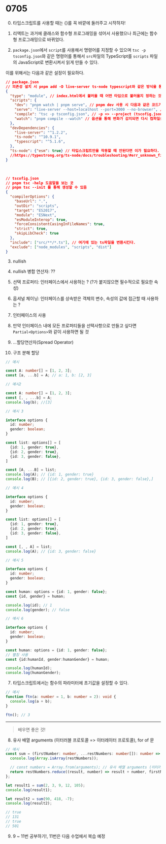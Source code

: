 # 0705

0. 타입스크립트를 사용할 때는 {}를 꼭 바깥에 둘러주고 시작하자!

1. 리액트는 과거에 클래스와 함수형 프로그래밍을 섞어서 사용했으나 최근에는 함수형 프로그래밍으로 바뀌었다.

2. `package.json`에서 `script`를 사용해서 명령어를 지정할 수 있으며 `tsc -p tsconfig.json`와 같은 명령어를 통해서 `src`파일의 TypeScript를 `scripts` 파일의 JavaScript로 변환시켜서 읽게 만들 수 있다.

이를 위해서는 다음과 같은 설정이 필요하다.  


```json
// package.json
// 의존성 설치 시 pnpm add -D live-server ts-node typescript와 같은 방식을 통해 node_modules에 설치하자.
{
  "type": "module", // index.html에서 불러올 때 어떤 타입으로 불러올지 정하는 것
  "scripts": {
    "dev": "pnpm watch | pnpm serve", // pnpm dev 사용 시 다음과 같은 코드가 실행된다는 것(병렬 수행)
    "serve": "live-server --host=localhost --port=3000 --no-browser", // --는 option이라고 생각하면 된다.
    "compile": "tsc -p tsconfig.json", // -p => --project (tscofig.json 컴파일하겠다.)
    "watch": "pnpm compile --watch" // 옵션을 통해 변화가 감지되면 다시 컴파일을 한다는 것 -> 변경된 ts파일을 js파일로 변환 시켜준다는 것!
  },
  "devDependencies": {
    "live-server": "^1.2.2",
    "ts-node": "^10.9.1",
    "typescript": "^5.1.6",
  },
  "ts-node": {"esm": true} // 타입스크립트만을 작동할 때 안된다면 이가 필요하다.
  //https://typestrong.org/ts-node/docs/troubleshooting/#err_unknown_file_extension
}
```

<br>

```json
// tscofig.json
// pnpm tsc -help 도움말을 보는 곳 
// pnpm tsc --init 를 통해 생성할 수 있음
{
  "compilerOptions": {
    "baseUrl": ".",
    "outDir": "scripts",
    "target": "ES2017",
    "module": "ESNext",
    "esModuleInterop": true,
    "forceConsistentCasingInFileNames": true,
    "strict": true,
    "skipLibCheck": true
  },
  "include": ["src/**/*.ts"], // 여기에 있는 ts파일을 변환시킨다.
  "exclude": ["node_modules", "scripts", "dist"]
}

```

3. nullish
  1. nullish 병합 연산자: ??
  2. 선택 프로퍼티: 인터페이스에서 사용하는 ? (?가 붙지않으면 필수적으로 필요한 속성)
  3. 옵셔널 체이닝: 인터페이스를 상속받은 객체의 변수, 속성의 값에 접근할 때 사용하는 ?


4. 인터페이스의 사용  
  1. 만약 인터페이스 내에 모든 프로퍼티들을 선택사항으로 만들고 싶다면 `Partial<Options>`와 같이 사용하면 될 것

5. ...할당연산자(Spread Operator)

6. 구조 분해 할당  

```ts
// 예시

const A: number[] = [1, 2, 3];
const [a, ...b] = A; // a: 1, b: [2, 3]
```

```ts
// 예시2

const A: number[] = [1, 2, 3];
const [, , ...b] = A;
console.log(b); //[3]
```

```ts
// 예시 3

interface options {
  id: number;
  gender: boolean;
}

const list: options[] = [
  {id: 1, gender: true},
  {id: 2, gender: true},
  {id: 3, gender: false},
]

const [A, ...B] = list;
console.log(A); // {id: 1, gender: true}
console.log(B); // [{id: 2, gender: true}, {id: 3, gender: false},]
```

```ts
// 예시 4

interface options {
  id: number;
  gender: boolean;
}

const list: options[] = [
  {id: 1, gender: true},
  {id: 2, gender: true},
  {id: 3, gender: false},
]

const [, , A] = list;
console.log(A); // {id: 3, gender: false}
```

```ts
// 예시 5

interface options {
  id: number;
  gender: boolean;
}

const human: options = {id: 1, gender: false};
const {id, gender} = human;

console.log(id); // 1
console.log(gender); // false
```

```ts
// 예시 6

interface options {
  id: number;
  gender: boolean;
}

const human: options = {id: 1, gender: false};
// 별칭 사용
const {id:humanId, gender:humanGender} = human;

console.log(humanId);
console.log(humanGender);
```

7. 타입스크립트에서는 함수의 파라미터에 초기값을 설정할 수 있다.

```ts
// 예시
function ftn(a: number = 1, b: number = 2): void {
  console.log(a + b);
}

ftn(); // 3
```

<hr>

> 배우면 좋은 것!  

8. 유사 배열 arguments (이터러블 프로토콜 => 이터레이터 프로토콜), for of 문

```ts
// 예시
const sum = (firstNumber: number, ...restNumbers: number[]): number => {
  console.log(Array.isArray(restNumbers));

  // const numbers = Array.from(arguments); // 유사 배열 arguments (이터러블 프로토콜 => 이터레이터 프로토콜), for of 문
  return restNumbers.reduce((result, number) => result + number, firstNumber);
};

let result1 = sum(2, 3, 9, 12, 105);
console.log(result1);

let result2 = sum(90, 418, -7);
console.log(result2);

// true
// 131
// true
// 501
```

9. 9 ~ 11번 공부하기!, 11번은 다음 수업에서 복습 예정